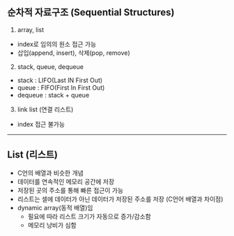 ## 순차적 자료구조 (Sequential Structures)

1) array, list

- index로 임의의 원소 접근 가능
- 삽입(append, insert),  삭제(pop, remove)

2) stack, queue, dequeue

- stack : LIFO(Last IN First Out)
- queue : FIFO(First In First Out)
- dequeue : stack + queue

3) link list (연결 리스트)

- index 접근 불가능

---

## List (리스트)

- C언의 배열과 비슷한 개념
- 데이터를 연속적인 메모리 공간에 저장
- 저장된 곳의 주소를 통해 빠른 접근이 가능
- 리스트는 셀에 데이터가 아닌 데이터가 저장된 주소를 저장 (C언어 배열과 차이점)
- dynamic array(동적 배열)임
  - 필요에 따라 리스트 크기가 자동으로 증가/감소함
  - 메모리 낭비가 심함

